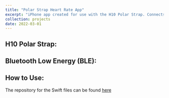 ```yaml
---
title: "Polar Strap Heart Rate App"
excerpt: "iPhone app created for use with the H10 Polar Strap. Connects with the strap using Bluetooth Low Energy and stores transmitted RR-interval and ECG data locally <br/><img src='/images/custom/pshr_app.png' width='150' height='300'>"
collection: projects
date: 2022-03-01
---
```


## H10 Polar Strap:


## Bluetooth Low Energy (BLE):


## How to Use:

The repository for the Swift files can be found [here](https://github.com/Lawreros/polar-ble-sdk)